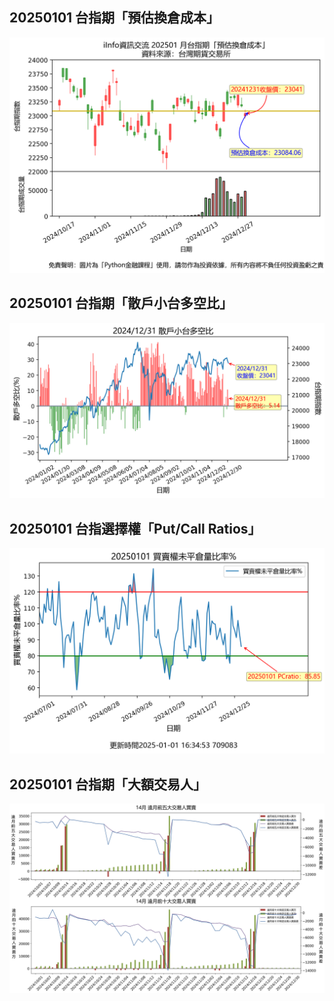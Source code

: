 ## 20250101 台指期「預估換倉成本」
![](images/txfcost.png)

## 20250101 台指期「散戶小台多空比」
![](images/bbiri.png)

## 20250101 台指選擇權「Put/Call Ratios」
![](images/pcratio.png)

## 20250101 台指期「大額交易人」
![](images/blocktrade.png)

